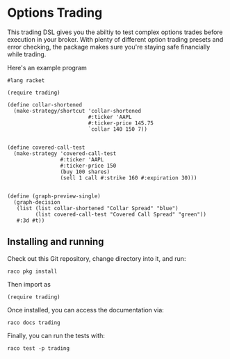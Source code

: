 # Options Trading

This trading DSL gives you the abiltiy to test complex options trades before execution in your broker. With plenty of different option trading presets and error checking, the package makes sure you're staying safe financially while trading. 

Here's an example program

```
#lang racket

(require trading)

(define collar-shortened
  (make-strategy/shortcut 'collar-shortened
                          #:ticker 'AAPL
                          #:ticker-price 145.75
                          `collar 140 150 7))


(define covered-call-test
  (make-strategy 'covered-call-test
                 #:ticker 'AAPL
                 #:ticker-price 150
                 (buy 100 shares)
                 (sell 1 call #:strike 160 #:expiration 30)))
                
                
(define (graph-preview-single)
  (graph-decision
   (list (list collar-shortened "Collar Spread" "blue")
         (list covered-call-test "Covered Call Spread" "green"))
   #:3d #t))
```

## Installing and running

Check out this Git repository, change directory into it, and run:


```
raco pkg install
```

Then import as

```
(require trading)
```

Once installed, you can access the documentation via:

```
raco docs trading
```

Finally, you can run the tests with:

```
raco test -p trading
```
